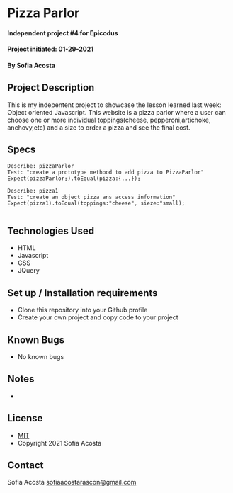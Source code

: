 # Pizza Parlor
#### Independent project #4 for Epicodus
#### Project initiated: 01-29-2021
#### By Sofia Acosta
## Project Description
This is my indepentent project to showcase the lesson learned last week: Object oriented Javascript. This website is a pizza parlor where a user can choose one or more individual toppings(cheese, pepperoni,artichoke, anchovy,etc) and a size to order a pizza and see the final cost. 
## Specs
 
```
Describe: pizzaParlor
Test: "create a prototype methood to add pizza to PizzaParlor"
Expect(pizzaParlor;).toEqual(pizza:{...});

Describe: pizza1
Test: "create an object pizza ans access information"
Expect(pizza1).toEqual(toppings:"cheese", sieze:"small);
 

```
 
## Technologies Used
* HTML
* Javascript
* CSS
* JQuery
## Set up / Installation requirements
* Clone this repository into your Github profile
* Create your own project and copy code to your project
## Known Bugs
* No known bugs
## Notes
* 
## License
* [MIT](https://choosealicense.com/licenses/mit)
* Copyright 2021 Sofia Acosta
## Contact
Sofia Acosta sofiaacostarascon@gmail.com
 
 
